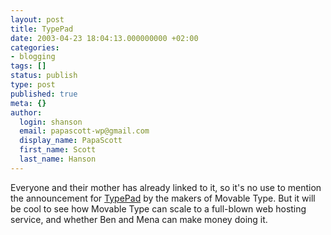 ```yaml
---
layout: post
title: TypePad
date: 2003-04-23 18:04:13.000000000 +02:00
categories:
- blogging
tags: []
status: publish
type: post
published: true
meta: {}
author:
  login: shanson
  email: papascott-wp@gmail.com
  display_name: PapaScott
  first_name: Scott
  last_name: Hanson
---
```

<p>Everyone and their mother has already linked to it, so it's no use to mention the announcement for <a title="Six Log: Six Apart Milestones" href="http://www.sixapart.com/log/2003/04/six_apart_miles.shtml">TypePad</a> by the makers of Movable Type. But it will be cool to see how Movable Type can scale to a full-blown web hosting service, and whether Ben and Mena can make money doing it.</p>
